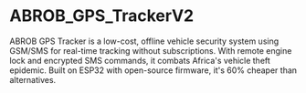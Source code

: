 # ABROB_GPS_TrackerV2
ABROB GPS Tracker is a low-cost, offline vehicle security system using GSM/SMS for real-time tracking without subscriptions. With remote engine lock and encrypted SMS commands, it combats Africa's vehicle theft epidemic. Built on ESP32 with open-source firmware, it's 60% cheaper than alternatives.
